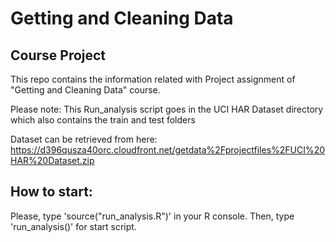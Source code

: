 # Getting and Cleaning Data

## Course Project

This repo contains the information related with Project assignment of "Getting and Cleaning Data" course.

Please note: This Run_analysis script goes in the UCI HAR Dataset directory which also contains the train and test folders

Dataset can be retrieved from here: https://d396qusza40orc.cloudfront.net/getdata%2Fprojectfiles%2FUCI%20HAR%20Dataset.zip

## How to start:

Please, type 'source("run_analysis.R")' in your R console. 
Then, type 'run_analysis()' for start script.
